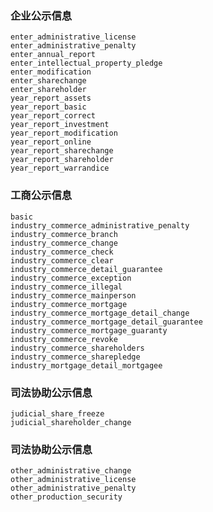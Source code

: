 ### 企业公示信息

    enter_administrative_license
    enter_administrative_penalty
    enter_annual_report
    enter_intellectual_property_pledge
    enter_modification
    enter_sharechange
    enter_shareholder
    year_report_assets
    year_report_basic
    year_report_correct
    year_report_investment
    year_report_modification
    year_report_online
    year_report_sharechange
    year_report_shareholder
    year_report_warrandice

### 工商公示信息

    basic
    industry_commerce_administrative_penalty
    industry_commerce_branch
    industry_commerce_change
    industry_commerce_check
    industry_commerce_clear
    industry_commerce_detail_guarantee
    industry_commerce_exception
    industry_commerce_illegal
    industry_commerce_mainperson
    industry_commerce_mortgage
    industry_commerce_mortgage_detail_change
    industry_commerce_mortgage_detail_guarantee
    industry_commerce_mortgage_guaranty
    industry_commerce_revoke
    industry_commerce_shareholders
    industry_commerce_sharepledge
    industry_mortgage_detail_mortgagee

### 司法协助公示信息

    judicial_share_freeze
    judicial_shareholder_change

### 司法协助公示信息

    other_administrative_change
    other_administrative_license
    other_administrative_penalty
    other_production_security

